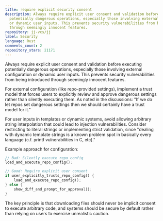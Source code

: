 ```yaml
---
title: require explicit security consent
description: Always require explicit user consent and validation before executing
  potentially dangerous operations, especially those involving external configuration
  or dynamic user inputs. This prevents security vulnerabilities from being introduced
  through seemingly innocent features.
repository: jj-vcs/jj
label: Security
language: Rust
comments_count: 2
repository_stars: 21171
---
```


Always require explicit user consent and validation before executing potentially dangerous operations, especially those involving external configuration or dynamic user inputs. This prevents security vulnerabilities from being introduced through seemingly innocent features.

For external configuration (like repo-provided settings), implement a trust model that forces users to explicitly review and approve dangerous settings rather than silently executing them. As noted in the discussions: "If we do let repos set dangerous settings then we should certainly have a trust model for it."

For user inputs in templates or dynamic systems, avoid allowing arbitrary string interpolation that could lead to injection vulnerabilities. Consider restricting to literal strings or implementing strict validation, since "dealing with dynamic template strings is a known problem spot in basically every language (c.f. printf vulnerabilities in C, etc)."

Example approach for configuration:
```rust
// Bad: Silently execute repo config
load_and_execute_repo_config();

// Good: Require explicit user consent
if user_explicitly_trusts_repo_config() {
    load_and_execute_repo_config();
} else {
    show_diff_and_prompt_for_approval();
}
```

The key principle is that downloading files should never be implicit consent to execute arbitrary code, and systems should be secure by default rather than relying on users to exercise unrealistic caution.